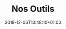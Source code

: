 ---
title: Nos Outils
date: 2019-12-06T13:48:10+01:00
layout: outils
illu: "/img/page-outils//illu-outils.svg"
intro: 
    first: "Depuis sa création, Règles Élémentaires s’est donnée la mission de sensibiliser un maximum de personnes au sujet des règles. Parce qu’il faut parler de règles, les visibiliser, donner de l’information là où il en manque encore cruellement, donner des outils et des ressources pour permettre à tous·tes de s’emparer du sujet. Notre mission n’a de sens que si nous réussissons à diffuser du contenu utile au plus grand nombre. C’est pourquoi, sur cette page, vous pouvez retrouver de nombreux outils, des visuels, des vidéos, des plaquettes… que vous pouvez utiliser à volonté pour parler de règles."
informer:
    title: S'informer et informer sur les règles
    text: "L’information c’est le pouvoir ! Vous souhaitez parler de règles mais vous ne savez pas comment faire ? On vous met à disposition des notices et autres affiches et flyers dont vous pouvez vous servir, diffuser, utiliser. Parce que c’est toujours mieux de pouvoir vous appuyer d’outils !"
    illu:
    tools:
        - title: Bibliographie sur les règles
          link: https://doccollectes.blob.core.windows.net/outils/flyer-bibliographie.pdf
        - title: Le récap’ des protections périodiques existantes
          link: https://doccollectes.blob.core.windows.net/outils/recap_des_protections_periodiques.pdf
        - title: Notice transidentités
          link: https://doccollectes.blob.core.windows.net/outils/notice_transidentités.pdf
        - title: Signaux d’alerte de la précarité menstruelle
          link: https://doccollectes.blob.core.windows.net/outils/infographie_signaux_alerte_précarité_menstruelle.pdf
        - title: Score de Higham (règles abondantes)
          link: https://doccollectes.blob.core.windows.net/outils/score_higham.pdf
        - title: Cycle menstruel, pour mieux le connaître et le comprendre
          link: https://doccollectes.blob.core.windows.net/outils/cycle_menstruel.pdf      
        - title: Protections gratuites - à qui m’adresser ?
          link: https://doccollectes.blob.core.windows.net/outils/protections_gratuites.pdf
        - title: Les bons gestes d’hygiène menstruelle
          link: https://doccollectes.blob.core.windows.net/outils/bons_gestes_hygiène_menstruelle.pdf
pr:
  text: "Découvrez Parlons Règles, notre plateforme en ligne dédiée à l’éducation menstruelle !"
  btn_text: "Je découvre"
  btn_link: "https://www.parlonsregles.fr/"
  img_link: "/img/page-actions/illu_pr.png"
  img_alt: "Deux bulles avec des questions; la première : Les règles ça sort par le trou où l'on fait pipi ? La deuxième : On peut perdre un tampon dans son corps ?"
regla:
  btn_link: "https://www.regla-app.fr"
  img_link_desktop: "/img/page-outils/regla_desktop.png"
  img_link_mobile: "/img/page-outils/regla_mobile.png"
  img_alt: "Reglà est notre application de géolocalisation de protections périodiques gratuites"
hormonall:
  btn_link: "https://www.hormonall.com/fr?utm_source=toolpage&utm_medium=website&utm_campaign=regleselementaires"
  img_link_desktop: "/img/page-outils/hormonall_desktop.png"
  img_link_mobile: "/img/page-outils/hormonall_mobile.png"
  img_alt: "Règles Elémentaires est fière d'être partenaire de Hormonall, la plateforme dédiée à comprendre l'effet des hormones sur la qualité de vie globale des femmes. Se former sur Hormonall.com"
relayer:
    title: Relayer nos messages !
    text: "Chaque partage compte, alors n'hésitez pas à télécharger notre contenu pour le diffuser et porter notre message. Plus on entend parler de règles, plus on les visibilise et on les normalise. Vous pouvez par exemple réutiliser nos contenus sur vos réseaux sociaux, les diffuser en interne dans votre entreprise ou pourquoi pas imprimer des visuels pour décorer votre bureau !"
    tools:
        - title: "Parlons Règles, la plateforme d'éducation menstruelle"
          link: https://doccollectes.blob.core.windows.net/outils/affiches-parlons-regles.pdf
          illu: img/page-outils/affiche-pr.png
          alt: affiche parlons règles
        - title: "#Periodemoji, pour la création d’un emoji qui représente VRAIMENT les règles"
          link: https://doccollectes.blob.core.windows.net/outils/affiche-emoji.pdf
          illu: img/page-outils/affiche-1.png
          alt: affiche emoji
        - title: Des journaux, du papier toilette… peuvent devenir des protections périodiques
          link: https://doccollectes.blob.core.windows.net/outils/affiche-du-sable-deviennent-protections.pdf
          illu: img/page-outils/affiche-2.png
          alt: affiche protections non adaptées
        - title: Le véritable coût des règles
          link: https://doccollectes.blob.core.windows.net/outils/affiche-ticket.pdf
          illu: img/page-outils/affiche-3.png
          alt: affiche ticket de caisse
        - title: Les missions de Règles Élémentaires
          link: https://doccollectes.blob.core.windows.net/outils/flyer-A5-generaliste-RE-version-2024.pdf
          illu: img/page-outils/missions-asso.png
          alt: flyer missions règles élémentaires
videos:
    title: Nos vidéos
    tools:
        - title: J’ai mes règles, je fais du foot
          link: https://www.youtube.com/watch?v=D_uYPiUrvrQ
          illu: img/page-outils/miniature_video_foot.jpg
        - title: Affiche ta compo
          link: https://www.youtube.com/watch?v=sRD8V4wEDFY          
          illu: img/page-outils/miniature_video_affichetacompo.jpg
        - title: Portrait donatrice
          link: https://www.youtube.com/watch?v=2G75LcoL9qA
          illu: img/page-outils/miniature_video_portrait_donatrice.jpg
        - title: Portrait bénévole
          link: https://www.instagram.com/p/C8FGXvNiAle/
          illu: img/page-outils/miniature_video_portrait_benevole.jpg
        - title: Interview sur les règles hémorragiques
          link: https://www.instagram.com/p/C6BxyCirfTa/
          illu: img/page-outils/miniature_video_regles_hemorragiques.jpg
        - title: Bien sûr que
          link: https://www.instagram.com/p/C2h4DixiE4U/
          illu: img/page-outils/miniature_video_bien_sur.jpg
        - title: L'émoji Règles
          link: https://youtu.be/_SQi_onv0f0
          illu: img/page-outils/miniature_video_emoji.jpg
        - title: Présentation de l'asso
          link: https://youtu.be/ZV8dAORcyc0
          illu: img/page-outils/miniature_video_asso.jpg
        - title: Baromètre
          link: https://youtu.be/feLy8fBkHOc
          illu: img/page-outils/miniature_video_barometre.jpg
        - title: Rencontre avec Lucia Rugeri
          link: https://youtu.be/xwnR6sh57A0
          illu: img/page-outils/miniature_video_lucia_rugeri.jpg
        - title: Aller se baigner quand on a ses règles
          link: https://youtube.com/shorts/TVZ5eu1cg8Y
          illu: img/page-outils/miniature_video_baigner.jpg
        - title: Les règles au cinéma
          link: https://youtu.be/WNk5MqcEJtU
          illu: img/page-outils/miniature_video_cinema.jpg
        - title: Avoir ses règles dans l’espace
          link: https://youtu.be/jyazk-ZKuvE
          illu: img/page-outils/miniature_video_espace.jpg
        - title: Comment faisaient nos grand mères ?
          link: https://youtu.be/TakM0nGXFts
          illu: img/page-outils/miniature_video_grand_meres.jpg
visuels:
    title: Visuels pour les réseaux sociaux
    text: "À partager à volonté ! Ces visuels sont adaptés au format carré Instagram. Sentez-vous libres de les reprendre pour diffuser notre message, ensemble on peut #changerlesrègles. Et si ce n’est pas fait, foncez nous suivre sur les réseaux sociaux : instagram, facebook, tiktok, linkedin"
    illu:
    tools:
        - title: Des journaux, du papier toilette… peuvent devenir des protections périodiques 
          link: https://doccollectes.blob.core.windows.net/outils/du-sable-du-journal-deviennent-des-protections.png
        - title: Le prix des règles dans le monde
          link: https://doccollectes.blob.core.windows.net/outils/prix-des-regles-dans-monde.png
        - title: Les animaux qui ont leurs règles
          link: https://doccollectes.blob.core.windows.net/outils/les-animaux-qui-ont-leurs-regles.png
        - title: Parler de règles VS ne pas le faire
          link: https://doccollectes.blob.core.windows.net/outils/parler-de-regles-vs-ne-pas-le-faire.zip
        - title: "Le bingo des règles"
          link: https://doccollectes.blob.core.windows.net/outils/bingo-des-regles.png
        - title: "Parler de règles avec ses enfants"
          link: https://doccollectes.blob.core.windows.net/outils/parler-des-regles-avec-enfants.zip
        - title: Les protections périodiques sont des produits de première nécessité
          link: https://doccollectes.blob.core.windows.net/outils/les-protections-sont-des-produits-de-premiere-necessite.png
        - title: Le stress des règles à l’école
          link: https://doccollectes.blob.core.windows.net/outils/stress_regles_ecole.png
        - title: L’urgence concerne 4 millions de personnes
          link: https://doccollectes.blob.core.windows.net/outils/urgence.png
        - title: La précarité menstruelle, c'est quoi ?
          link: https://doccollectes.blob.core.windows.net/outils/la_precarite_menstruelle_cest_quoi.zip
        - title: L'éducation menstruelle, c'est quoi ?
          link: https://doccollectes.blob.core.windows.net/outils/leducation_menstruelle_cest_quoi.zip
etudes:
    title: Nos études
    tools:
        - title: Le poids des règles en Europe, mai 2025
          link: https://menstrualmatters.eu/fr/
          illu: img/page-outils/enquete_europe.png
        - title: Règles et sport 2024
          link: https://doccollectes.blob.core.windows.net/statics/enquete_regles_et_sport.pdf
          illu: img/page-outils/enquete-sport.png    
        - title: Enquête 8 mars 2023
          link: https://doccollectes.blob.core.windows.net/statics/enqu%C3%AAte%20pr%C3%A9carit%C3%A9%20menstruelle%202023.pdf
          illu: img/page-outils/enquete-2023.png
        - title: Baromètre 2023
          link: https://doccollectes.blob.core.windows.net/11-octobre/R%C3%A8gles%20%C3%A9l%C3%A9mentaires%20-%20Etude%20aupr%C3%A8s%20des%20filles%20%C3%A2g%C3%A9es%20de%2011-18%20ans.pptx.pdf
          illu: img/page-outils/barometre-2023.png
        - title: Baromètre 2022
          link: https://doccollectes.blob.core.windows.net/statics/Barometre_2022_Regles_Elementaires_Opinion_Way.pdf
          illu: img/page-outils/barometre-2022.png
        - title: Baromètre 2021
          link: https://doccollectes.blob.core.windows.net/statics/Barometre_2021_Regles_Elementaires_Opinion_Way.pdf
          illu: img/page-outils/barometre-2021.png
---